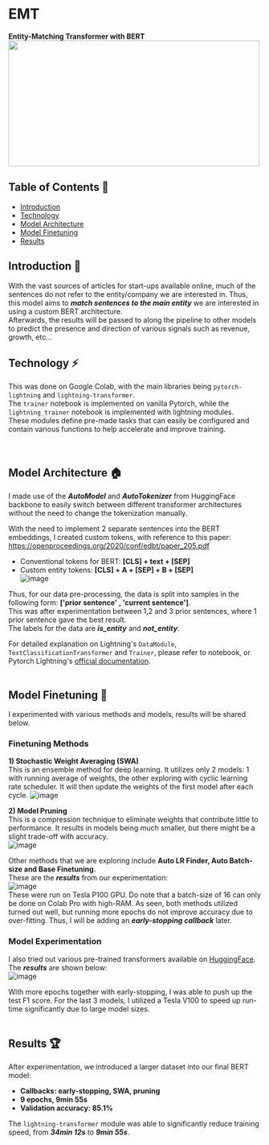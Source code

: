 # EMT
**Entity-Matching Transformer with BERT**  
<img src='https://user-images.githubusercontent.com/77097236/119448365-d18ca700-bd63-11eb-8522-efa3766e2fff.png' width="500" height="250">


## Table of Contents 📝
* [Introduction](#Introduction-) 
* [Technology](#Technology-)
* [Model Architecture](##model-architecture-)
* [Model Finetuning](##model-finetuning-)
* [Results](##results-)


## Introduction 🔰
With the vast sources of articles for start-ups available online, much of the sentences do not refer to the entity/company we are interested in. Thus, this model aims to **_match sentences to the main entity_** we are interested in using a custom BERT architecture.   
Afterwards, the results will be passed to along the pipeline to other models to predict the presence and direction of various signals such as revenue, growth, etc...
<br/>

## Technology ⚡
This was done on Google Colab, with the main libraries being `pytorch-lightning` and `lightning-transformer`.  
The `trainer` notebook is implemented on vanilla Pytorch, while the `lightning_trainer` notebook is implemented with lightning modules.  
These modules define pre-made tasks that can easily be configured and contain various functions to help accelerate and improve training.  
<br/>
<br/>

## Model Architecture 🏠
I made use of the **_AutoModel_** and **_AutoTokenizer_** from HuggingFace backbone to easily switch between different transformer architectures without the need to change the tokenization manually.

With the need to implement 2 separate sentences into the BERT embeddings, I created custom tokens, with reference to this paper:
https://openproceedings.org/2020/conf/edbt/paper_205.pdf
- Conventional tokens for BERT: **[CLS] + text + [SEP]**
- Custom entity tokens: **[CLS] + A + [SEP] + B + [SEP]**  
![image](https://user-images.githubusercontent.com/77097236/119447935-3562a000-bd63-11eb-987b-c9ea735e96f0.png)

Thus, for our data pre-processing, the data is split into samples in the following form: **['prior sentence' , 'current sentence']**.  
This was after experimentation between 1,2 and 3 prior sentences, where 1 prior sentence gave the best result.  
The labels for the data are **_is_entity_** and **_not_entity_**.

For detailed explanation on Lightning's `DataModule`, `TextClassificationTransformer` and `Trainer`, please refer to notebook, or Pytorch Lightning's [official documentation](https://pytorch-lightning.readthedocs.io/en/latest/).
<br/>
<br/>

## Model Finetuning 🔌
I experimented with various methods and models, results will be shared below.

### Finetuning Methods
**1) Stochastic Weight Averaging (SWA)**  
  This is an ensemble method for deep learning. It utilizes only 2 models: 1 with running average of weights, the other exploring with cyclic learning rate scheduler. It will then update the weights of the first model after each cycle.
  ![image](https://user-images.githubusercontent.com/77097236/119450611-c0916500-bd66-11eb-92c3-d56e79845da4.png)

**2) Model Pruning**  
  This is a compression technique to eliminate weights that contribute little to performance. It results in models being much smaller, but there might be a slight trade-off with accuracy.  
  ![image](https://user-images.githubusercontent.com/77097236/119450717-ea4a8c00-bd66-11eb-8334-95077a2c80ab.png)  

Other methods that we are exploring include **Auto LR Finder, Auto Batch-size and Base Finetuning**.  
These are the **_results_** from our experimentation:  
![image](https://user-images.githubusercontent.com/77097236/119451144-7eb4ee80-bd67-11eb-81d7-0bdeb492d3dd.png)    
These were run on Tesla P100 GPU. Do note that a batch-size of 16 can only be done on Colab Pro with high-RAM. As seen, both methods utilized turned out well, but running more epochs do not improve accuracy due to over-fitting. Thus, I will be adding an **_early-stopping callback_** later.  

### Model Experimentation
I also tried out various pre-trained transformers available on [HuggingFace](https://huggingface.co/transformers/pretrained_models.html).  
The **_results_** are shown below:  
![image](https://user-images.githubusercontent.com/77097236/119455808-8b881100-bd6c-11eb-981e-8aa95ded542c.png)

With more epochs together with early-stopping, I was able to push up the test F1 score. For the last 3 models, I utilized a Tesla V100 to speed up run-time significantly due to large model sizes.
<br/>
<br/>

## Results 🏆
After experimentation, we introduced a larger dataset into our final BERT model:
- **Callbacks: early-stopping, SWA, pruning**
- **9 epochs, 9min 55s**
- **Validation accuracy: 85.1%**

The `lightning-transformer` module was able to significantly reduce training speed, from **_34min 12s_** to **_9min 55s_**.

